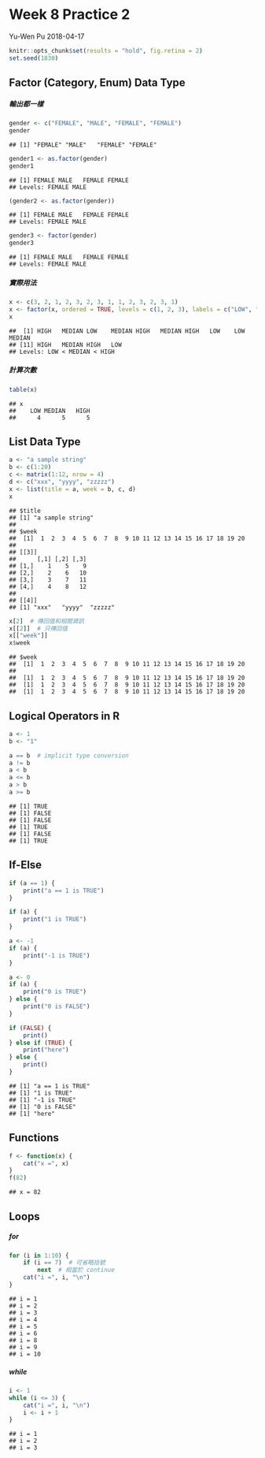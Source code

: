 Week 8 Practice 2
================
Yu-Wen Pu
2018-04-17

``` r
knitr::opts_chunk$set(results = "hold", fig.retina = 2)
set.seed(1830)
```

Factor (Category, Enum) Data Type
---------------------------------

##### 輸出都一樣

``` r
gender <- c("FEMALE", "MALE", "FEMALE", "FEMALE")
gender
```

    ## [1] "FEMALE" "MALE"   "FEMALE" "FEMALE"

``` r
gender1 <- as.factor(gender)
gender1
```

    ## [1] FEMALE MALE   FEMALE FEMALE
    ## Levels: FEMALE MALE

``` r
(gender2 <- as.factor(gender))
```

    ## [1] FEMALE MALE   FEMALE FEMALE
    ## Levels: FEMALE MALE

``` r
gender3 <- factor(gender)
gender3
```

    ## [1] FEMALE MALE   FEMALE FEMALE
    ## Levels: FEMALE MALE

##### 實際用法

``` r
x <- c(3, 2, 1, 2, 3, 2, 3, 1, 1, 2, 3, 2, 3, 1)
x <- factor(x, ordered = TRUE, levels = c(1, 2, 3), labels = c("LOW", "MEDIAN", "HIGH"))
x
```

    ##  [1] HIGH   MEDIAN LOW    MEDIAN HIGH   MEDIAN HIGH   LOW    LOW    MEDIAN
    ## [11] HIGH   MEDIAN HIGH   LOW   
    ## Levels: LOW < MEDIAN < HIGH

##### 計算次數

``` r
table(x)
```

    ## x
    ##    LOW MEDIAN   HIGH 
    ##      4      5      5

List Data Type
--------------

``` r
a <- "a sample string"
b <- c(1:20)
c <- matrix(1:12, nrow = 4)
d <- c("xxx", "yyyy", "zzzzz")
x <- list(title = a, week = b, c, d)
x
```

    ## $title
    ## [1] "a sample string"
    ## 
    ## $week
    ##  [1]  1  2  3  4  5  6  7  8  9 10 11 12 13 14 15 16 17 18 19 20
    ## 
    ## [[3]]
    ##      [,1] [,2] [,3]
    ## [1,]    1    5    9
    ## [2,]    2    6   10
    ## [3,]    3    7   11
    ## [4,]    4    8   12
    ## 
    ## [[4]]
    ## [1] "xxx"   "yyyy"  "zzzzz"

``` r
x[2]  # 傳回值和相關資訊
x[[2]]  # 只傳回值
x[["week"]]
x$week
```

    ## $week
    ##  [1]  1  2  3  4  5  6  7  8  9 10 11 12 13 14 15 16 17 18 19 20
    ## 
    ##  [1]  1  2  3  4  5  6  7  8  9 10 11 12 13 14 15 16 17 18 19 20
    ##  [1]  1  2  3  4  5  6  7  8  9 10 11 12 13 14 15 16 17 18 19 20
    ##  [1]  1  2  3  4  5  6  7  8  9 10 11 12 13 14 15 16 17 18 19 20

Logical Operators in R
----------------------

``` r
a <- 1
b <- "1"

a == b  # implicit type conversion
a != b
a < b
a <= b
a > b
a >= b
```

    ## [1] TRUE
    ## [1] FALSE
    ## [1] FALSE
    ## [1] TRUE
    ## [1] FALSE
    ## [1] TRUE

If-Else
-------

``` r
if (a == 1) {
    print("a == 1 is TRUE")
}

if (a) {
    print("1 is TRUE")
}

a <- -1
if (a) {
    print("-1 is TRUE")
}

a <- 0
if (a) {
    print("0 is TRUE")
} else {
    print("0 is FALSE")
}

if (FALSE) {
    print()
} else if (TRUE) {
    print("here")
} else {
    print()
}
```

    ## [1] "a == 1 is TRUE"
    ## [1] "1 is TRUE"
    ## [1] "-1 is TRUE"
    ## [1] "0 is FALSE"
    ## [1] "here"

Functions
---------

``` r
f <- function(x) {
    cat("x =", x)
}
f(82)
```

    ## x = 82

Loops
-----

##### for

``` r
for (i in 1:10) {
    if (i == 7)  # 可省略括號
        next  # 相當於 continue
    cat("i =", i, "\n")
}
```

    ## i = 1 
    ## i = 2 
    ## i = 3 
    ## i = 4 
    ## i = 5 
    ## i = 6 
    ## i = 8 
    ## i = 9 
    ## i = 10

##### while

``` r
i <- 1
while (i <= 3) {
    cat("i =", i, "\n")
    i <- i + 1
}
```

    ## i = 1 
    ## i = 2 
    ## i = 3
